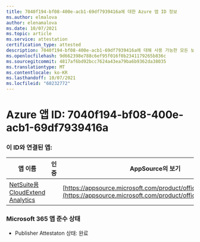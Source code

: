 ```yaml
---
title: 7040f194-bf08-400e-acb1-69df7939416a에 대한 Azure 앱 ID 정보
ms.author: elmalova
author: elenamalova
ms.date: 10/07/2021
ms.topic: article
ms.service: attestation
certification_type: attested
description: 7040f194-bf08-400e-acb1-69df7939416a에 대해 사용 가능한 모든 보안 및 규정 준수 정보입니다.
ms.openlocfilehash: 9d662398e788c6ef95f016f0b2341179265b836c
ms.sourcegitcommit: 4817af6bd92bcc7624a43ea79ba6b9362da38035
ms.translationtype: MT
ms.contentlocale: ko-KR
ms.lasthandoff: 10/07/2021
ms.locfileid: "60232772"
---
```

# <a name="azure-app-id-7040f194-bf08-400e-acb1-69df7939416a"></a>Azure 앱 ID: 7040f194-bf08-400e-acb1-69df7939416a


### <a name="apps-associated-with-this-id"></a>이 ID와 연결된 앱:
| **앱 이름** | **인증** | **AppSource의 보기** |
|--------------|---------------|-----------------------|
| [NetSuite용 CloudExtend Analytics](https://docs.microsoft.com/microsoft-365-app-certification/forward/WA200002784) |  | [https://appsource.microsoft.com/product/office/WA200002784](https://appsource.microsoft.com/product/office/WA200002784) |

### <a name="microsoft-365-app-compliance-status"></a>Microsoft 365 앱 준수 상태
- Publisher Attestaton 상태: 완료
